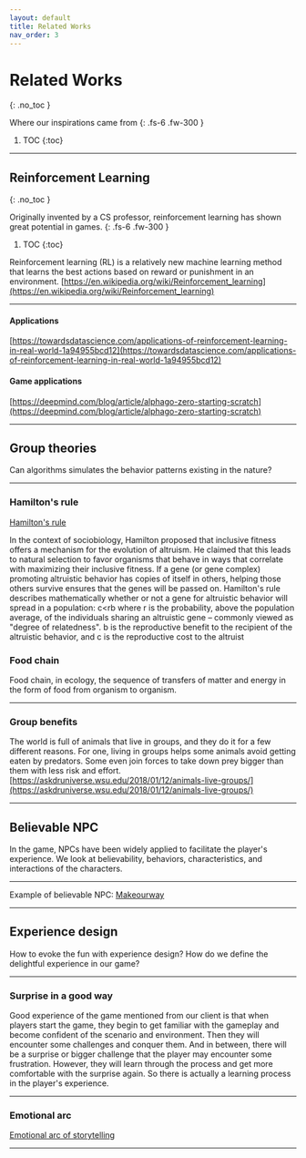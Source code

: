 ```yaml
---
layout: default
title: Related Works
nav_order: 3
---
```



# Related Works
{: .no_toc }


Where our inspirations came from
{: .fs-6 .fw-300 }


1. TOC
{:toc}
---


## Reinforcement Learning
{: .no_toc }

Originally invented by a CS professor, reinforcement learning has shown great potential in games.
{: .fs-6 .fw-300 }

1. TOC
{:toc}


Reinforcement learning (RL) is a relatively new machine learning method that learns the best actions based on reward or punishment in an environment.
[https://en.wikipedia.org/wiki/Reinforcement_learning](https://en.wikipedia.org/wiki/Reinforcement_learning)<br />

---

#### Applications 
[https://towardsdatascience.com/applications-of-reinforcement-learning-in-real-world-1a94955bcd12](https://towardsdatascience.com/applications-of-reinforcement-learning-in-real-world-1a94955bcd12)<br />
#### Game applications
[https://deepmind.com/blog/article/alphago-zero-starting-scratch](https://deepmind.com/blog/article/alphago-zero-starting-scratch)

---

## Group theories
Can algorithms simulates the behavior patterns existing in the nature?

---
### Hamilton's rule
[Hamilton's rule](https://en.wikipedia.org/wiki/Inclusive_fitness)

In the context of sociobiology, Hamilton proposed that inclusive fitness offers a mechanism for the evolution of altruism. He claimed that this leads to natural selection to favor organisms that behave in ways that correlate with maximizing their inclusive fitness. If a gene (or gene complex) promoting altruistic behavior has copies of itself in others, helping those others survive ensures that the genes will be passed on.
Hamilton's rule describes mathematically whether or not a gene for altruistic behavior will spread in a population:
c<rb
where
r is the probability, above the population average, of the individuals sharing an altruistic gene – commonly viewed as "degree of relatedness".
b is the reproductive benefit to the recipient of the altruistic behavior, and
c is the reproductive cost to the altruist


### Food chain
Food chain, in ecology, the sequence of transfers of matter and energy in the form of food from organism to organism.<br/>

---

### Group benefits
The world is full of animals that live in groups, and they do it for a few different reasons. For one, living in groups helps some animals avoid getting eaten by predators. Some even join forces to take down prey bigger than them with less risk and effort.  
[https://askdruniverse.wsu.edu/2018/01/12/animals-live-groups/](https://askdruniverse.wsu.edu/2018/01/12/animals-live-groups/)<br/>

---

## Believable NPC
In the game, NPCs have been widely applied to facilitate the player's experience. We look at believability, behaviors, characteristics, and interactions of the characters. 

---
Example of believable NPC:
[Makeourway](https://makeourway.com/)

---


## Experience design
How to evoke the fun with experience design? How do we define the delightful experience in our game?

---

### Surprise in a good way
Good experience of the game mentioned from our client is that when players start the game, they begin to get familiar with the gameplay and become confident of the scenario and environment. Then they will encounter some challenges and conquer them. And in between, there will be a surprise or bigger challenge that the player may encounter some frustration. However, they will learn through the process and get more comfortable with the surprise again. So there is actually a learning process in the player's experience.

---

### Emotional arc 
[Emotional arc of storytelling](https://nofilmschool.com/2016/11/emotional-arcs-6-storytelling-kurt-vonnegut)

---
